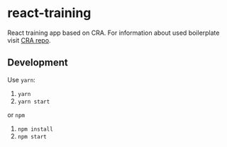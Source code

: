 # react-training
React training app based on CRA. For information about used boilerplate visit [CRA repo](https://github.com/facebookincubator/create-react-app).

## Development
Use `yarn`:
 1. `yarn`
 2. `yarn start`

or `npm`
 1. `npm install`
 2. `npm start`
